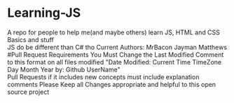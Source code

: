 # Learning-JS
A repo for people to help me(and maybe others) learn JS, HTML and CSS Basics and stuff</br>
JS do be different than C# tho
Current Authors:
MrBacon
Jayman Matthews
#Pull Request Requirements
You Must Change the Last Modified Comment to this format on all files modified "Date Modified: Current Time TimeZone Day Month Year by: Github UserName"</br>
Pull Requests if it includes new concepts must include explanation comments
Please Keep all Changes appropriate and helpful to this open source project
